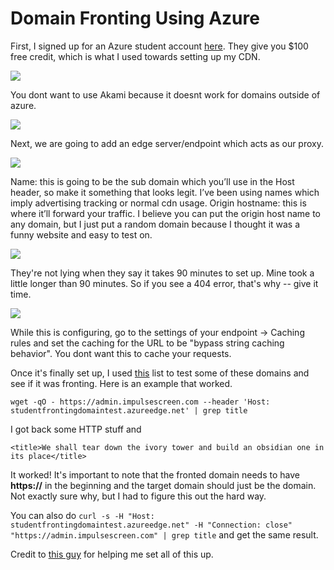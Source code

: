 # Domain Fronting Using Azure

First, I signed up for an Azure student account [here](https://azure.microsoft.com/en-us/free/students/). They give you $100 free credit, which is what I used towards setting up my CDN. 

![](https://github.com/hmm14e/NetworkSecurity/blob/master/images/CDNProfile.png)

You dont want to use Akami because it doesnt work for domains outside of azure. 

![](https://github.com/hmm14e/NetworkSecurity/blob/master/images/ProfileOverview.png)

Next, we are going to add an edge server/endpoint which acts as our proxy. 

![](https://github.com/hmm14e/NetworkSecurity/blob/master/images/CreateEndpoint1.png)

Name: this is going to be the sub domain which you’ll use in the Host header, so make it something that looks legit. I’ve been using names which imply advertising tracking or normal cdn usage.
Origin hostname: this is where it’ll forward your traffic.
I believe you can put the origin host name to any domain, but I just put a random domain because I thought it was a funny website and easy to test on.

![](https://github.com/hmm14e/NetworkSecurity/blob/master/images/Successful.png)

They're not lying when they say it takes 90 minutes to set up. Mine took a little longer than 90 minutes. So if you see a 404 error, that's why -- give it time. 

![](https://github.com/hmm14e/NetworkSecurity/blob/master/images/BypassCaching.png)

While this is configuring, go to the settings of your endpoint -> Caching rules and set the caching for the URL to be "bypass string caching behavior". You dont want this to cache your requests.

Once it's finally set up, I used [this](https://github.com/hmm14e/NetworkSecurity/blob/master/FontableAzureEdgeDomains) list to test some of these domains and see if it was fronting. Here is an example that worked. 

`wget -qO - https://admin.impulsescreen.com --header 'Host: studentfrontingdomaintest.azureedge.net' | grep title`

I got back some HTTP stuff and

`<title>We shall tear down the ivory tower and build an obsidian one in its place</title>`

It worked! It's important to note that the fronted domain needs to have **https://** in the beginning and the target domain should just be the domain. Not exactly sure why, but I had to figure this out the hard way. 

You can also do `curl -s -H "Host: studentfrontingdomaintest.azureedge.net" -H "Connection: close" "https://admin.impulsescreen.com" | grep title` and get the same result. 






















Credit to [this guy](https://theobsidiantower.com/2017/07/24/d0a7cfceedc42bdf3a36f2926bd52863ef28befc.html) for helping me set all of this up. 
